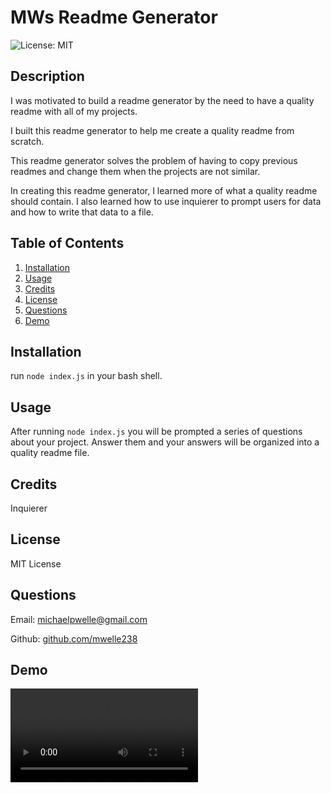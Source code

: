 # MWs Readme Generator
![License: MIT](https://img.shields.io/badge/License-MIT-yellow.svg)
## Description

I was motivated to build a readme generator by the need to have a quality readme with all of my projects.

I built this readme generator to help me create a quality readme from scratch.

This readme generator solves the problem of having to copy previous readmes and change them when the projects are not similar.

In creating this readme generator, I learned more of what a quality readme should contain.  I also learned how to use inquierer to prompt users for data and how to write that data to a file.



## Table of Contents

1. [Installation](#Installation)
2. [Usage](#Usage)
3. [Credits](#Credits)
4. [License](#License)
5. [Questions](#Questions)
6. [Demo](#Demo)



## Installation

run ```node index.js``` in your bash shell.



## Usage

After running ```node index.js``` you will be prompted a series of questions about your project.  Answer them and your answers will be organized into a quality readme file.



## Credits

Inquierer



## License

MIT License



## Questions

Email: [michaelpwelle@gmail.com](mailto:michaelpwelle@gmail.com)

Github: [github.com/mwelle238](https://www.github.com/mwelle238)



## Demo

![Demo video](https://github.com/mwelle238/mws-readme-generator/blob/main/demo/demo.webm)